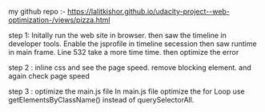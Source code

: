 my github repo :- https://lalitkishor.github.io/udacity-project--web-optimization-/views/pizza.html

step 1: Initally run the web site in browser.
        then saw the timeline in developer tools.
        Enable the jsprofile in timeline secession
        then saw runtime in main frame.
        Line 532 take a more time time.
        then optimize the error

step 2 :
        inline css and see the page speed.
        remove blocking element.
        and again check page speed

step 3 :
      optimize the main.js file
      In main.js file optimize the for Loop
      use getElementsByClassName() instead of querySelectorAll.
